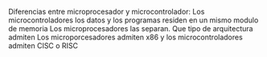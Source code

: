 Diferencias entre microprocesador y microcontrolador:
Los microcontroladores los datos y los programas residen en un mismo modulo de memoria
Los microprocesadores las separan.
Que tipo de arquitectura admiten 
Los microporcesadores admiten x86 y los microcontroladores admiten CISC o RISC